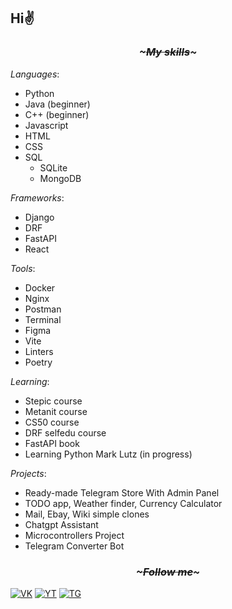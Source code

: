 ## Hi✌ 
### <p align=center><i>~~~~~~~~~~~My skills~~~~~~~~~~~</i></p>

*Languages*:
- Python
- Java (beginner)
- C++ (beginner)
- Javascript
- HTML
- CSS
- SQL
  - SQLite
  - MongoDB

*Frameworks*:
- Django
- DRF
- FastAPI
- React

*Tools*:
- Docker
- Nginx
- Postman
- Terminal
- Figma
- Vite
- Linters
- Poetry

*Learning*:
- Stepic course
- Metanit course
- CS50 course
- DRF selfedu course
- FastAPI book
- Learning Python Mark Lutz (in progress)

*Projects*:
- Ready-made Telegram Store With Admin Panel
- TODO app, Weather finder, Currency Сalculator
- Mail, Ebay, Wiki simple clones
- Chatgpt Assistant
- Microcontrollers Project
- Telegram Converter Bot

### <p align=center><i>~~~~~~~~~~~Follow me~~~~~~~~~~~</i></p>

[![VK](https://img.shields.io/badge/-VK-pink?style=for-the-badge&logo=vk&logoColor=blue)](https://vk.com/kematin)
[![YT](https://img.shields.io/badge/-Youtube-pink?style=for-the-badge&logo=Youtube&logoColor=red)](https://www.youtube.com/channel/UCl7iXtUkWgJsLgZgovCBChg)
[![TG](https://img.shields.io/badge/-Telegram-pink?style=for-the-badge&logo=telegram&logoColor=blue)](https://t.me/kematinl)
